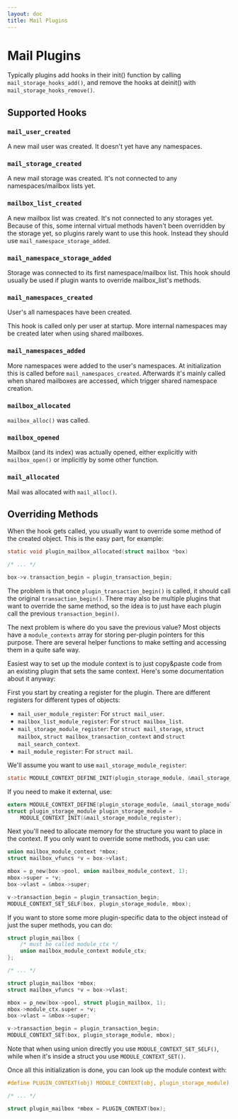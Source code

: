 ```yaml
---
layout: doc
title: Mail Plugins
---
```


# Mail Plugins

Typically plugins add hooks in their init() function by calling
`mail_storage_hooks_add()`, and remove the hooks at deinit() with
`mail_storage_hooks_remove()`.

## Supported Hooks

### `mail_user_created`

A new mail user was created. It doesn't yet have any namespaces.

### `mail_storage_created`

A new mail storage was created. It's not connected to any namespaces/mailbox
lists yet.

### `mailbox_list_created`

A new mailbox list was created. It's not connected to any storages yet.
Because of this, some internal virtual methods haven't been overridden by
the storage yet, so plugins rarely want to use this hook. Instead they
should use `mail_namespace_storage_added`.

### `mail_namespace_storage_added`

Storage was connected to its first namespace/mailbox list. This hook should
usually be used if plugin wants to override mailbox_list's methods.

### `mail_namespaces_created`

User's all namespaces have been created.

This hook is called only per user at startup. More internal
namespaces may be created later when using shared mailboxes.

### `mail_namespaces_added`

More namespaces were added to the user's namespaces. At initialization this
is called before `mail_namespaces_created`. Afterwards it's mainly called
when shared mailboxes are accessed, which trigger shared namespace creation.

### `mailbox_allocated`

`mailbox_alloc()` was called.

### `mailbox_opened`

Mailbox (and its index) was actually opened, either explicitly with
`mailbox_open()` or implicitly by some other function.

### `mail_allocated`

Mail was allocated with `mail_alloc()`.

## Overriding Methods

When the hook gets called, you usually want to override some method of
the created object. This is the easy part, for example:

```c
static void plugin_mailbox_allocated(struct mailbox *box)

/* ... */

box->v.transaction_begin = plugin_transaction_begin;
```

The problem is that once `plugin_transaction_begin()` is called, it
should call the original `transaction_begin()`. There may also be
multiple plugins that want to override the same method, so the idea is
to just have each plugin call the previous `transaction_begin()`.

The next problem is where do you save the previous value? Most objects have
a `module_contexts` array for storing per-plugin pointers for this
purpose. There are several helper functions to make setting and
accessing them in a quite safe way.

Easiest way to set up the module context is to just copy&paste code from
an existing plugin that sets the same context. Here's some documentation
about it anyway:

First you start by creating a register for the plugin. There are different
registers for different types of objects:

- `mail_user_module_register`: For `struct mail_user`.
- `mailbox_list_module_register`: For `struct mailbox_list`.
- `mail_storage_module_register`: For `struct mail_storage`,
  `struct mailbox`, `struct mailbox_transaction_context` and
  `struct mail_search_context`.
- `mail_module_register`: For `struct mail`.

We'll assume you want to use `mail_storage_module_register`:

```c
static MODULE_CONTEXT_DEFINE_INIT(plugin_storage_module, &mail_storage_module_register);
```

If you need to make it external, use:

```c
extern MODULE_CONTEXT_DEFINE(plugin_storage_module, &mail_storage_module_register);
struct plugin_storage_module plugin_storage_module =
    MODULE_CONTEXT_INIT(&mail_storage_module_register);
```

Next you'll need to allocate memory for the structure you want to place
in the context. If you only want to override some methods, you can use:

```c
union mailbox_module_context *mbox;
struct mailbox_vfuncs *v = box->vlast;

mbox = p_new(box->pool, union mailbox_module_context, 1);
mbox->super = *v;
box->vlast = &mbox->super;

v->transaction_begin = plugin_transaction_begin;
MODULE_CONTEXT_SET_SELF(box, plugin_storage_module, mbox);
```

If you want to store some more plugin-specific data to the object
instead of just the super methods, you can do:

```c
struct plugin_mailbox {
    /* must be called module_ctx */
    union mailbox_module_context module_ctx;
};

/* ... */

struct plugin_mailbox *mbox;
struct mailbox_vfuncs *v = box->vlast;

mbox = p_new(box->pool, struct plugin_mailbox, 1);
mbox->module_ctx.super = *v;
box->vlast = &mbox->super;

v->transaction_begin = plugin_transaction_begin;
MODULE_CONTEXT_SET(box, plugin_storage_module, mbox);
```

Note that when using union directly you use
`MODULE_CONTEXT_SET_SELF()`, while when it's inside a struct you use
`MODULE_CONTEXT_SET()`.

Once all this initialization is done, you can look up the module context
with:

```c
#define PLUGIN_CONTEXT(obj) MODULE_CONTEXT(obj, plugin_storage_module)

/* ... */

struct plugin_mailbox *mbox = PLUGIN_CONTEXT(box);
```
